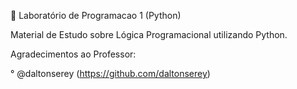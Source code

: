 🐍 Laboratório de Programacao 1 (Python)

Material de Estudo sobre Lógica Programacional utilizando Python.

Agradecimentos ao Professor:

° @daltonserey (https://github.com/daltonserey)
